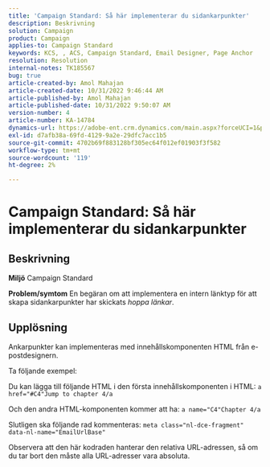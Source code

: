```yaml
---
title: 'Campaign Standard: Så här implementerar du sidankarpunkter'
description: Beskrivning
solution: Campaign
product: Campaign
applies-to: Campaign Standard
keywords: KCS, , ACS, Campaign Standard, Email Designer, Page Anchor
resolution: Resolution
internal-notes: TK185567
bug: true
article-created-by: Amol Mahajan
article-created-date: 10/31/2022 9:46:44 AM
article-published-by: Amol Mahajan
article-published-date: 10/31/2022 9:50:07 AM
version-number: 4
article-number: KA-14784
dynamics-url: https://adobe-ent.crm.dynamics.com/main.aspx?forceUCI=1&pagetype=entityrecord&etn=knowledgearticle&id=3fe073ea-0059-ed11-9561-6045bd006079
exl-id: d7afb38a-69fd-4129-9a2e-29dfc7acc1b5
source-git-commit: 4702b69f883128bf305ec64f012ef01903f3f582
workflow-type: tm+mt
source-wordcount: '119'
ht-degree: 2%

---
```


# Campaign Standard: Så här implementerar du sidankarpunkter

## Beskrivning

<b>Miljö</b>
Campaign Standard


<b>Problem/symtom</b>
En begäran om att implementera en intern länktyp för att skapa sidankarpunkter har skickats *hoppa länkar*.


## Upplösning


Ankarpunkter kan implementeras med innehållskomponenten HTML från e-postdesignern.

Ta följande exempel:

Du kan lägga till följande HTML i den första innehållskomponenten i HTML:
`a href="#C4"Jump to chapter 4/a`

Och den andra HTML-komponenten kommer att ha:
`a name="C4"Chapter 4/a`

Slutligen ska följande rad kommenteras:
`meta class="nl-dce-fragment" data-nl-name="EmailUrlBase"`

Observera att den här kodraden hanterar den relativa URL-adressen, så om du tar bort den måste alla URL-adresser vara absoluta.
